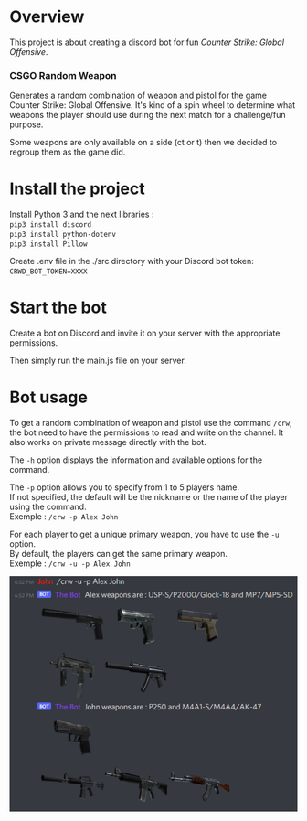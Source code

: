 # Overview
This project is about creating a discord bot for fun *Counter Strike: Global Offensive*.

### CSGO Random Weapon
Generates a random combination of weapon and pistol for the game Counter Strike: Global Offensive.
It's kind of a spin wheel to determine what weapons the player should use during the next match for a challenge/fun purpose.

Some weapons are only available on a side (ct or t) then we decided to regroup them as the game did.

# Install the project 
Install Python 3 and the next libraries :
<br>`pip3 install discord`
<br>`pip3 install python-dotenv`
<br>`pip3 install Pillow`

Create .env file in the ./src directory with your Discord bot token:
<br>`CRWD_BOT_TOKEN=XXXX`

# Start the bot
Create a bot on Discord and invite it on your server with the appropriate permissions.

Then simply run the main.js file on your server.

# Bot usage
To get a random combination of weapon and pistol use the command `/crw`, the bot need to have the permissions to read and write on the channel.
It also works on private message directly with the bot.

The `-h` option displays the information and available options for the command.

The `-p` option allows you to specify from 1 to 5 players name.
<br>If not specified, the default will be the nickname or the name of the player using the command. 
<br>Exemple : `/crw -p Alex John`

For each player to get a unique primary weapon, you have to use the `-u` option.
<br>By default, the players can get the same primary weapon. 
<br>Exemple : `/crw -u -p Alex John`

<img src="resources/img/bot_answer_example.png" alt="Bot answer example"/>
